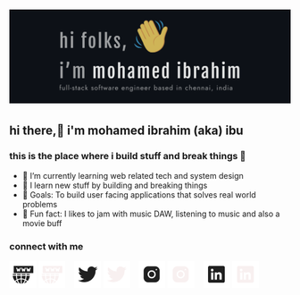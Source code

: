 <h1 align="center">
  <img src="https://raw.githubusercontent.com/IbuAR/IbuAR/main/assets/images/GithubHeader.png" alt="Mohamed Ibrahim" />
</h1>

## hi there,:wave: i'm mohamed ibrahim (aka) ibu

### this is the place where i build stuff and break things :rofl:

- :seedling: I’m currently learning web related tech and system design
- :dart: I learn new stuff by building and breaking things
- 🥅 Goals: To build user facing applications that solves real world problems
- :musical_keyboard: Fun fact: I likes to jam with music DAW, listening to music and also a movie buff

### connect with me

[![website](./assets/icons/www-light.png)](http://ibuar.duckdns.com#gh-light-mode-only)
[![website](./assets/icons/www-dark.png)](http://ibuar.duckdns.com#gh-dark-mode-only)
&nbsp;&nbsp;
[![twitter](./assets/icons/twitter-light.png)](https://twitter.com/iam_ibu_ar#gh-light-mode-only)
[![twitter](./assets/icons/twitter-dark.png)](https://twitter.com/iam_ibu_ar#gh-dark-mode-only)
&nbsp;&nbsp;
[![instagram](./assets/icons/instagram-light.png)](https://instagram.com/iam_ibu_ar#gh-light-mode-only)
[![instagram](./assets/icons/instagram-dark.png)](https://instagram.com/iam_ibu_ar#gh-dark-mode-only)
&nbsp;&nbsp;
[![linkedin](./assets/icons/linkedin-light.png)](https://linkedin.com/ibuar#gh-light-mode-only)
[![linkedin](./assets/icons/linkedin-dark.png)](https://linkedin.com/ibuar#gh-dark-mode-only)

[website]: http://ibuar.duckdns.com
[twitter]: https://twitter.com/iam_ibu_ar
[instagram]: https://www.instagram.com/iam_ibu_ar
[github]: https://github.com/IbuAR
[linkedin]: https://www.linkedin.com/in/ibuar
